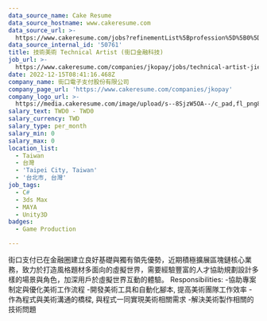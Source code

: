 ```yaml
---
data_source_name: Cake Resume
data_source_hostname: www.cakeresume.com
data_source_url: >-
  https://www.cakeresume.com/jobs?refinementList%5Bprofession%5D%5B0%5D=game-production&range%5Bsalary_range%5D%5Bmin%5D=1000000
data_source_internal_id: '50761'
title: 技術美術 Technical Artist (街口金融科技)
job_url: >-
  https://www.cakeresume.com/companies/jkopay/jobs/technical-artist-jiekou-financial-technology
date: 2022-12-15T08:41:16.468Z
company_name: 街口電子支付股份有限公司
company_page_url: 'https://www.cakeresume.com/companies/jkopay'
company_logo_url: >-
  https://media.cakeresume.com/image/upload/s--8SjzW5OA--/c_pad,fl_png8,h_200,w_200/v1627550721/oekx7czyjznjimizhtuc.png
salary_text: TWD0 - TWD0
salary_currency: TWD
salary_type: per_month
salary_min: 0
salary_max: 0
location_list:
  - Taiwan
  - 台灣
  - 'Taipei City, Taiwan'
  - '台北市, 台灣'
job_tags:
  - C#
  - 3ds Max
  - MAYA
  - Unity3D
badges:
  - Game Production

---
```


街口支付已在金融圈建立良好基礎與獨有領先優勢，近期積極擴展區塊鏈核心業務，致力於打造風格題材多面向的虛擬世界，需要經驗豐富的人才協助規劃設計多樣的場景與角色，加深用戶於虛擬世界互動的體驗。 Responsibilities: -協助專案制定與優化美術工作流程 -開發美術工具和自動化腳本, 提高美術團隊工作效率 -作為程式與美術溝通的橋樑, 與程式一同實現美術相關需求 -解決美術製作相關的技術問題